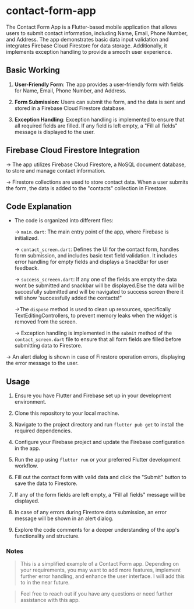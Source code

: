 # contact-form-app

The Contact Form App is a Flutter-based mobile application that allows users to submit contact information, including Name, Email, Phone Number, and Address. The app demonstrates basic data input validation and integrates Firebase Cloud Firestore for data storage. Additionally, it implements exception handling to provide a smooth user experience.

## Basic Working

1. **User-Friendly Form**: The app provides a user-friendly form with fields for Name, Email, Phone Number, and Address.

2. **Form Submission**: Users can submit the form, and the data is sent and stored in a Firebase Cloud Firestore database.

3. **Exception Handling**: Exception handling is implemented to ensure that all required fields are filled. If any field is left empty, a "Fill all fields" message is displayed to the user.

## Firebase Cloud Firestore Integration

-> The app utilizes Firebase Cloud Firestore, a NoSQL document database, to store and manage contact information.

-> Firestore collections are used to store contact data. When a user submits the form, the data is added to the "contacts" collection in Firestore.

## Code Explanation

- The code is organized into different files:

    -> `main.dart`: The main entry point of the app, where Firebase is initialized.

    -> `contact_screen.dart`: Defines the UI for the contact form, handles form submission, and includes basic text field validation. It includes error handling for 
    empty fields and displays a SnackBar for user feedback.

    -> `success_screeen.dart`: If any one of the fields are empty the data wont be submitted and snackbar will be displayed.Else the data will be succesfully 
   submitted and will be navigated to success screen there it will show 'successfully added the contacts!"

    
    ->The `dispose` method is used to clean up resources, specifically TextEditingControllers, to prevent memory leaks when the widget is removed from the screen.

  -> Exception handling is implemented in the `submit` method of the `contact_screen.dart` file to ensure that all form fields are filled before submitting 
   data to Firestore.

-> An alert dialog is shown in case of Firestore operation errors, displaying the error message to the user.

## Usage

1. Ensure you have Flutter and Firebase set up in your development environment.

2. Clone this repository to your local machine.

3. Navigate to the project directory and run `flutter pub get` to install the required dependencies.

4. Configure your Firebase project and update the Firebase configuration in the app.

5. Run the app using `flutter run` or your preferred Flutter development workflow.

6. Fill out the contact form with valid data and click the "Submit" button to save the data to Firestore.

7. If any of the form fields are left empty, a "Fill all fields" message will be displayed.

8. In case of any errors during Firestore data submission, an error message will be shown in an alert dialog.

9. Explore the code comments for a deeper understanding of the app's functionality and structure.

### Notes

> This is a simplified example of a Contact Form app. Depending on your requirements, you may want to add more features, implement further error handling, and enhance the user interface. I will add this to in the near future.

> Feel free to reach out if you have any questions or need further assistance with this app.
